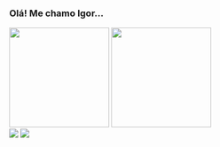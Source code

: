 ###  Olá! Me chamo Igor... 

<div>
  <img height="180cm" src="https://github-readme-stats.vercel.app/api?username=SirigorDev&show_icons=true&theme=dark"/>
  <img height="180cm" src="https://github-readme-stats.vercel.app/api/top-langs/?username=SirigorDev&layout=compact&theme=dark"/>  
</div>  
<div> 
 <a href="mailto:igormota02@hotmail.com" target="_blank"><img src="https://img.shields.io/badge/Microsoft_Outlook-0078D4?style=for-the-badge&logo=microsoft-outlook&logoColor=white" target="_blank"></a>
  <a href="https://www.linkedin.com/in/igor-mota-aa58621a0/" target="_blank"><img src="https://img.shields.io/badge/-LinkedIn-%230077B5?style=for-the-badge&logo=linkedin&logoColor=white" target="_blank"></a> 
  
</div>
